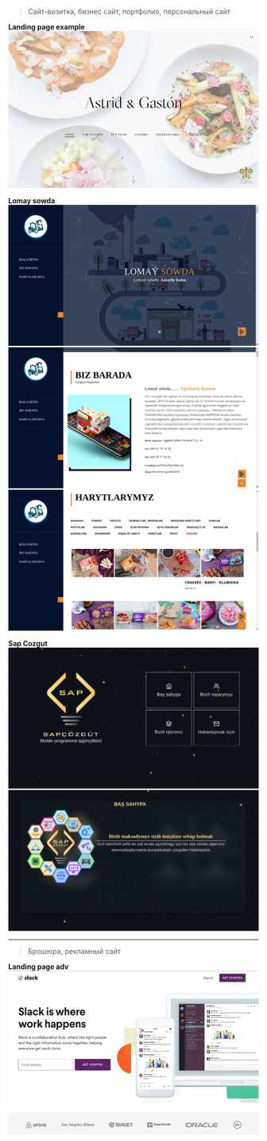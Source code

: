 
> Сайт-визитка, бизнес сайт, портфолио, персональный сайт


**Landing page example**
![Landing page example](./examples/business.jpg)


**Lomay sowda**
![Lomay sowda](./examples/ls-lan1.png)
![Lomay sowda](./examples/ls-lan2.png)
![Lomay sowda](./examples/ls-lan3.png)


**Sap Cozgut**
![Sap Cozgut](./examples/sapchozgut.png)
![Sap Cozgut](./examples/sapchozgut2.png)

---

> Брошюра, рекламный сайт


**Landing page adv**
![Landing page adv](./examples/landing-page.jpg)